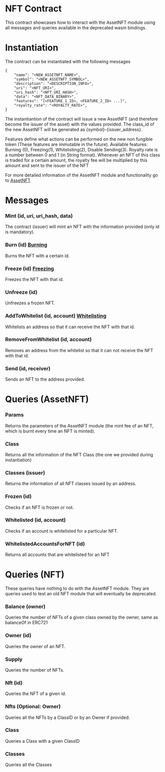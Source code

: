 # NFT Contract

This contract showcases how to interact with the AssetNFT module using all messages and queries available in the deprecated wasm bindings.

# Instantiation

The contract can be instantiated with the following messages

```
{
    "name": "<NEW_ASSETNFT_NAME>",
    "symbol": "<NEW_ASSETNFT_SYMBOL>",
    "description": "<DESCRIPTION_INFO>",
    "uri": "<NFT_URI>",
    "uri_hash": "<NFT_URI_HASH>",
    "data": "<NFT_DATA_BINARY>",
    "features": "[<FEATURE_1_ID>, <FEATURE_2_ID> ...]",
    "royalty_rate": "<ROYALTY_RATE>",
}
```

The instantiantion of the contract will issue a new AssetNFT (and therefore become the issuer of the asset) with the values provided. The class_id of the new AssetNFT will be generated as {symbol}-{issuer_address}.

Features define what actions can be performed on the new non fungible token (These features are immutable in the future). Available features: Burning (0), Freezing(1), Whitelisting(2), Disable Sending(3).
Royalty rate is a number between 0 and 1 (in String format). Whenever an NFT of this class is traded for a certain amount, the royalty fee will be multiplied by this amount and sent to the issuer of the NFT

For more detailed information of the AssetNFT module and functionality go to [AssetNFT](https://github.com/CoreumFoundation/coreum/tree/master/x/asset/nft/spec)

# Messages

### Mint (id, uri, uri_hash, data)

The contract (issuer) will mint an NFT with the information provided (only id is mandatory).

### Burn (id) [Burning](https://github.com/CoreumFoundation/coreum/tree/master/x/asset/nft/spec#burning)

Burns the NFT with a certain id.

### Freeze (id) [Freezing](https://github.com/CoreumFoundation/coreum/tree/master/x/asset/nft/spec#freezing)

Freezes the NFT with that id.

### Unfreeze (id) 

Unfreezes a frozen NFT.

### AddToWhitelist (id, account) [Whitelisting](https://github.com/CoreumFoundation/coreum/tree/master/x/asset/nft/spec#whitelisting)

Whitelists an address so that it can receive the NFT with that id.

### RemoveFromWhitelist (id, account)

Removes an address from the whitelist so that it can not receive the NFT with that id.

### Send (id, receiver)

Sends an NFT to the address provided.

# Queries (AssetNFT)

### Params

Returns the parameters of the AssetNFT module (the mint fee of an NFT, which is burnt every time an NFT is minted).

### Class

Returns all the information of the NFT Class (the one we provided during instantiation)

### Classes (issuer)

Returns the information of all NFT classes issued by an address.

### Frozen (id)

Checks if an NFT is frozen or not.

### Whitelisted (id, account)

Checks if an account is whitelisted for a particular NFT.

### WhitelistedAccountsForNFT (id)

Returns all accounts that are whitelisted for an NFT

# Queries (NFT)

These queries have nothing to do with the AssetNFT module. They are queries used to test an old NFT module that will eventually be deprecated.

### Balance (owner)

Queries the number of NFTs of a given class owned by the owner, same as balanceOf in ERC721

### Owner (id)

Queries the owner of an NFT.

### Supply

Queries the number of NFTs.

### Nft (id)

Queries the NFT of a given id.

### Nfts (Optional: Owner)

Queries all the NFTs by a ClassID or by an Owner if provided.

### Class

Queries a Class with a given ClassID

### Classes

Queries all the Classes
